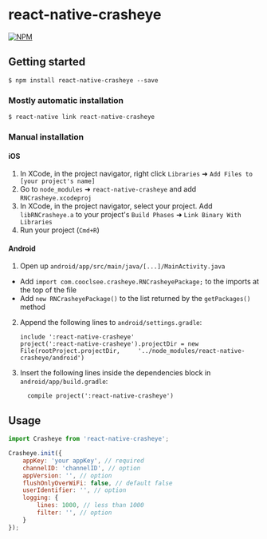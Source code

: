 
# react-native-crasheye

[![NPM](https://nodei.co/npm/react-native-crasheye.png?downloads=true&downloadRank=true&stars=true)](https://nodei.co/npm/react-native-crasheye/)

## Getting started

`$ npm install react-native-crasheye --save`

### Mostly automatic installation

`$ react-native link react-native-crasheye`

### Manual installation


#### iOS

1. In XCode, in the project navigator, right click `Libraries` ➜ `Add Files to [your project's name]`
2. Go to `node_modules` ➜ `react-native-crasheye` and add `RNCrasheye.xcodeproj`
3. In XCode, in the project navigator, select your project. Add `libRNCrasheye.a` to your project's `Build Phases` ➜ `Link Binary With Libraries`
4. Run your project (`Cmd+R`)

#### Android

1. Open up `android/app/src/main/java/[...]/MainActivity.java`
  - Add `import com.cooclsee.crasheye.RNCrasheyePackage;` to the imports at the top of the file
  - Add `new RNCrasheyePackage()` to the list returned by the `getPackages()` method
2. Append the following lines to `android/settings.gradle`:
  	```
  	include ':react-native-crasheye'
  	project(':react-native-crasheye').projectDir = new File(rootProject.projectDir, 	'../node_modules/react-native-crasheye/android')
  	```
3. Insert the following lines inside the dependencies block in `android/app/build.gradle`:
  	```
      compile project(':react-native-crasheye')
  	```


## Usage
```javascript
import Crasheye from 'react-native-crasheye';

Crasheye.init({
	appKey: 'your appKey', // required
	channelID: 'channelID', // option
	appVersion: '', // option
	flushOnlyOverWiFi: false, // default false
	userIdentifier: '', // option
	logging: {
		lines: 1000, // less than 1000
		filter: '', // option
	}
});
```
  